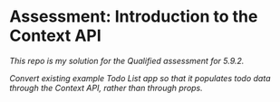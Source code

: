 # Assessment: Introduction to the Context API

*This repo is my solution for the Qualified assessment for 5.9.2.*

*Convert existing example Todo List app so that it populates todo data through the Context API, rather than through props.*
